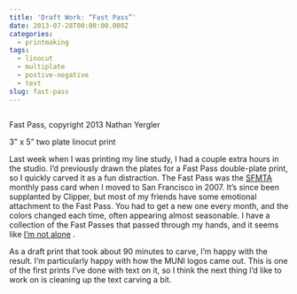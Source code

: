 ```yaml
---
title: 'Draft Work: “Fast Pass”'
date: 2013-07-28T00:00:00.000Z
categories:
  - printmaking
tags:
  - linocut
  - multiplate
  - postive-negative
  - text
slug: fast-pass
---
```

<div class="figure">
  <img alt="" src="/media/2013/2013-fast-pass-650.png" />

  <p class="caption">
    Fast Pass, copyright 2013 Nathan Yergler
  </p>

  <div class="legend">
    3&#8221; x 5&#8221; two plate linocut print
  </div>
</div>

Last week when I was printing my line study, I had a couple extra hours in the studio. I&#8217;d previously drawn the plates for a Fast Pass double-plate print, so I quickly carved it as a fun distraction. The Fast Pass was the [<span class="caps">SFMTA</span>][1]  monthly pass card when I moved to San Francisco in 2007. It&#8217;s since been supplanted by Clipper, but most of my friends have some emotional attachment to the Fast Pass. You had to get a new one every month, and the colors changed each time, often appearing almost seasonable. I have a collection of the Fast Passes that passed through my hands, and it seems like [I&#8217;m not alone][2] .

As a draft print that took about 90 minutes to carve, I&#8217;m happy with the result. I&#8217;m particularly happy with how the <span class="caps">MUNI</span> logos came out. This is one of the first prints I&#8217;ve done with text on it, so I think the next thing I&#8217;d like to work on is cleaning up the text carving a bit.



 [1]: https://en.wikipedia.org/wiki/San_Francisco_Municipal_Railway
 [2]: http://www.flickr.com/search/?q=fastpass&w=tragicallyseasick&adv=1&mt=all&ct=6&m=tags

